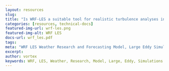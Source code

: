 ```yaml
---
layout: resources
slug:
title: "Is WRF-LES a suitable tool for realistic turbulence analyses in wind resource assessment applications?"
categories: [resources, technical-docs]
featured-img-url: wrf-les.png
featured-img-alt: WRF LES
docs-url: wrf_les.pdf
tags:
meta: "WRF LES Weather Research and Forecasting Model, Large Eddy Simulations"
excerpt:
author: vortex
keywords: WRF, LES, Weather, Research, Model, Large, Eddy, Simulations
---
```


